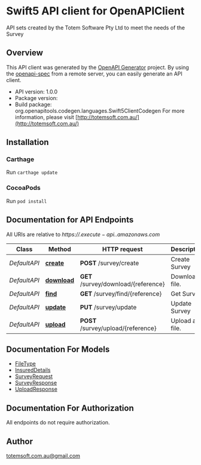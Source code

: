 # Swift5 API client for OpenAPIClient

API sets created by the Totem Software Pty Ltd to meet the needs of the Survey

## Overview
This API client was generated by the [OpenAPI Generator](https://openapi-generator.tech) project.  By using the [openapi-spec](https://github.com/OAI/OpenAPI-Specification) from a remote server, you can easily generate an API client.

- API version: 1.0.0
- Package version: 
- Build package: org.openapitools.codegen.languages.Swift5ClientCodegen
For more information, please visit [http://totemsoft.com.au/](http://totemsoft.com.au/)

## Installation

### Carthage

Run `carthage update`

### CocoaPods

Run `pod install`

## Documentation for API Endpoints

All URIs are relative to *https://$.execute-api.$.amazonaws.com*

Class | Method | HTTP request | Description
------------ | ------------- | ------------- | -------------
*DefaultAPI* | [**create**](docs/DefaultAPI.md#create) | **POST** /survey/create | Create Survey
*DefaultAPI* | [**download**](docs/DefaultAPI.md#download) | **GET** /survey/download/{reference} | Download a file.
*DefaultAPI* | [**find**](docs/DefaultAPI.md#find) | **GET** /survey/find/{reference} | Get Survey
*DefaultAPI* | [**update**](docs/DefaultAPI.md#update) | **PUT** /survey/update | Update Survey
*DefaultAPI* | [**upload**](docs/DefaultAPI.md#upload) | **POST** /survey/upload/{reference} | Upload a file.


## Documentation For Models

 - [FileType](docs/FileType.md)
 - [InsuredDetails](docs/InsuredDetails.md)
 - [SurveyRequest](docs/SurveyRequest.md)
 - [SurveyResponse](docs/SurveyResponse.md)
 - [UploadResponse](docs/UploadResponse.md)


## Documentation For Authorization

 All endpoints do not require authorization.


## Author

totemsoft.com.au@gmail.com

